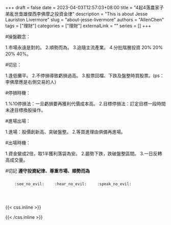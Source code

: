 +++ 
draft = false
date = 2023-04-03T12:57:03+08:00
title = "4起4落農家子弟亂世梟雄傑西李佛摩之投資金律"
description = "This is about Jesse Lauriston Livermore"
slug = "about-jesse-livermore"
authors = "AllenChen"
tags = ["理財"]
categories = ["理財"]
externalLink = ""
series = []
+++

#操盤觀念：

1.市場永遠是對的。
2.順勢而為。
3.追隨主流產業。
4.分批階層投資 20% 20% 20% 40%。

#切忌：

1.逢低攤平。
2.不停損導致虧損過高。
3.股票回檔、下跌及盤整時買股票。(ps：李佛摩應是右側交易的人)

#停損時機：

1.%10停損法：一旦虧損要再獲利代價成本高。
2.目標停損法：訂定目標一段時間未達目標換股操作。

#進場出場：

1.進場：股價創新高、突破盤整。
2.等買進理由俱備再進場。

#出場時機：

1.資金變成2倍，取1半獲利落袋為安。
2.趨勢下跌，跌破盤整區間。
3.一日反轉高成交量。

#切記
**遵守投資紀律、尊重市場、順勢而為** 

<p><span class="nowrap"><span class="emojify">🙈</span> <code>:see_no_evil:</code></span>  <span class="nowrap"><span class="emojify">🙉</span> <code>:hear_no_evil:</code></span>  <span class="nowrap"><span class="emojify">🙊</span> <code>:speak_no_evil:</code></span></p>
<br>
    

{{< css.inline >}}
<style>
.emojify {
	font-family: Apple Color Emoji, Segoe UI Emoji, NotoColorEmoji, Segoe UI Symbol, Android Emoji, EmojiSymbols;
	font-size: 2rem;
	vertical-align: middle;
}
@media screen and (max-width:650px) {
  .nowrap {
    display: block;
    margin: 25px 0;
  }
}
</style>
{{< /css.inline >}}
